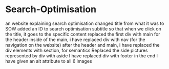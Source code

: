 # Search-Optimisation
an website explaining search optimisation 
changed title from what it was to SOW
added an ID to search optimisation subtitle so that when we click on the title, it goes to the specific content
replaced the first div with main for the header
inside of the main, i have replaced div with nav (for the navigation on the website)
after the header and main, i have replaced the div elements with section, for semantics
Replaced the side pictures represented by div with aside
I have replaced div with footer in the end
I have given an alt attribute to all 6 images